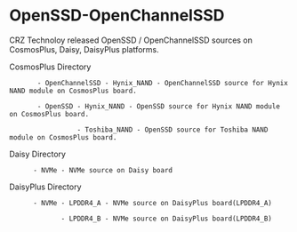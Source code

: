 # OpenSSD-OpenChannelSSD

CRZ Technoloy released OpenSSD / OpenChannelSSD sources on CosmosPlus, Daisy, DaisyPlus platforms.

CosmosPlus Directory

           - OpenChannelSSD - Hynix_NAND - OpenChannelSSD source for Hynix NAND module on CosmosPlus board.

           - OpenSSD - Hynix_NAND - OpenSSD source for Hynix NAND module on CosmosPlus board.
              
                     - Toshiba_NAND - OpenSSD source for Toshiba NAND module on CosmosPlus board.


Daisy Directory

          - NVMe - NVMe source on Daisy board


DaisyPlus Directory

          - NVMe - LPDDR4_A - NVMe source on DaisyPlus board(LPDDR4_A)

                 - LPDDR4_B - NVMe source on DaisyPlus board(LPDDR4_B)

